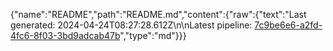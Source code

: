 {"name":"README","path":"README.md","content":{"raw":{"text":"Last generated: 2024-04-24T08:27:28.612Z\n\nLatest pipeline: [7c9be6e6-a2fd-4fc6-8f03-3bd9adcab47b](/pipeline/7c9be6e6-a2fd-4fc6-8f03-3bd9adcab47b)","type":"md"}}}